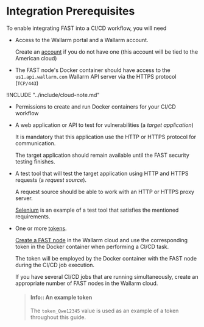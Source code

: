 [link-wl-portal-us]:        https://us1.my.wallarm.com
[link-wl-portal-eu]:        https://my.wallarm.com    
[link-fast-trial]:          https://fast.wallarm.com/signup/
[link-selenium]:            https://www.seleniumhq.org/

[doc-create-node]:          ../operations/create-node.md
[doc-about-token]:          ../operations/internals.md#token
[doc-integration-overview]: integration-overview.md


#   Integration Prerequisites

To enable integrating FAST into a CI/CD workflow, you will need

*   Access to the Wallarm portal and a Wallarm account.
    
    Create an [account][link-fast-trial] if you do not have one (this account will be tied to the American cloud)
    
*   The FAST node's Docker container should have access to the `us1.api.wallarm.com` Wallarm API server via the HTTPS protocol (`TCP/443`)
<!-- -->

!INCLUDE "../include/cloud-note.md"

<!-- -->

*   Permissions to create and run Docker containers for your CI/CD workflow
    
*   A web application or API to test for vulnerabilities (a *target application*)
    
    It is mandatory that this application use the HTTP or HTTPS protocol for communication.
    
    The target application should remain available until the FAST security testing finishes.
    
*   A test tool that will test the target application using HTTP and HTTPS requests (a *request source*).
    
    A request source should be able to work with an HTTP or HTTPS proxy server.
    
    [Selenium][link-selenium] is an example of a test tool that satisfies the mentioned requirements.
    
*   One or more [tokens][doc-about-token].
    <p id="anchor-token"></p>

    [Create a FAST node][doc-create-node] in the Wallarm cloud and use the corresponding token in the Docker container when performing a CI/CD task.  
    
    The token will be employed by the Docker container with the FAST node during the CI/CD job execution.

    If you have several CI/CD jobs that are running simultaneously, create an appropriate number of FAST nodes in the Wallarm cloud.

    >   #### Info:: An example token
    >   
    >   The `token_Qwe12345` value is used as an example of a token throughout this guide.    